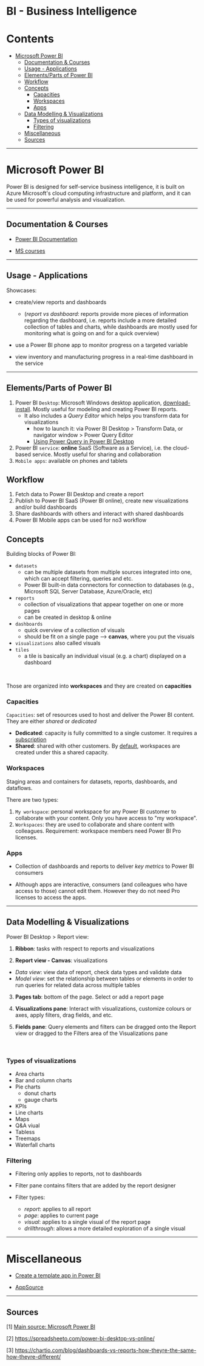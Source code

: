 # BI - Business Intelligence


Contents
=======================

* [Microsoft Power BI](#microsoft-power-bi)
    * [Documentation & Courses](#documentation--courses)
    * [Usage - Applications](#usage---applications)
    * [Elements/Parts of Power BI](#elementsparts-of-power-bi)
    * [Workflow](#workflow)
    * [Concepts](#concepts)
        * [Capacities](#capacities)
        * [Workspaces](#workspaces)
        * [Apps](#apps)
    * [Data Modelling & Visualizations](#data-modelling--visualizations)
        * [Types of visualizations](#types-of-visualizations)
        * [Filtering](#filtering)
    * [Miscellaneous](#miscellaneous)
    * [Sources](#sources)

----

# Microsoft Power BI

Power BI is designed for self-service business intelligence, it is built on Azure Microsoft's cloud computing infrastructure and platform, and it can be used for powerful analysis and visualization.

------

## Documentation & Courses

* [Power BI Documentation](https://docs.microsoft.com/en-us/power-bi/)

* [MS courses](https://docs.microsoft.com/en-us/learn/browse/)

------

## Usage - Applications

Showcases:

* create/view reports and dashboards
    * (*report vs dashboard*: reports provide more pieces of information regarding the dashboard, i.e. reports include a more detailed collection of tables and charts, while dashboards are mostly used for monitoring what is going on and for a quick overview)

* use a Power BI phone app to monitor progress on a targeted variable

* view inventory and manufacturing progress in a real-time dashboard in the service

------

## Elements/Parts of Power BI

1) Power BI `Desktop`: Microsoft Windows desktop application, [download-install](https://docs.microsoft.com/en-us/power-bi/fundamentals/desktop-get-the-desktop#download-power-bi-desktop-directly). Mostly useful for modeling and creating Power BI reports.
    * It also includes a *Query Editor* which helps you transform data for visualizations
        * how to launch it: via Power BI Desktop > Transform Data, or navigator window > Power Query Editor
        * [Using Power Query in Power BI Desktop](https://docs.microsoft.com/en-us/power-query/power-query-ui)
2) Power BI `service`: **online** SaaS (Software as a Service), i.e. the cloud-based service. Mostly useful for sharing and collaboration
3) `Mobile apps`: available on phones and tablets

## Workflow

1) Fetch data to Power BI Desktop and create a report
2) Publish to Power BI SaaS (Power BI online), create new visualizations and/or build dashboards
3) Share dashboards with others and interact with shared dashboards
4) Power BI Mobile apps can be used for no3 workflow

## Concepts

Building blocks of Power BI:

* `datasets`
    * can be multiple datasets from multiple sources integrated into one, which can accept filtering, queries and etc.
    * Power BI built-in data connectors for connection to databases (e.g., Microsoft SQL Server Database, Azure/Oracle, etc)
* `reports`
    * collection of visualizations that appear together on one or more pages
    * can be created in desktop & online
* `dashboards`
    * quick overview of a collection of visuals
    * should be fit on a single page --> **canvas**, where you put the visuals
* `visualizations` also called visuals
* `tiles`
    * a tile is basically an individual visual (e.g. a chart) displayed on a dashboard

<br>

Those are organized into **workspaces** and they are created on **capacities**

### Capacities

`Capacities`: set of resources used to host and deliver the Power BI content. They are either *shared* or *dedicated*
* **Dedicated**: capacity is fully committed to a single customer. It requires a <u>subscription</u>
* **Shared**: shared with other customers. By <u>default</u>, workspaces are created under this a shared capacity.

### Workspaces

Staging areas and containers for datasets, reports, dashboards, and dataflows.

There are two types:
1) `My workspace`: personal workspace for any Power BI customer to collaborate with your content. Only you have access to "my workspace".
2) `Workspaces`: they are used to collaborate and share content with colleagues. Requirement: workspace members need Power BI Pro licenses.

### Apps

* Collection of dashboards and reports to deliver *key metrics* to Power BI consumers

* Although apps are interactive, consumers (and colleagues who have access to those) cannot edit them. However they do not need Pro licenses to access the apps.

-----

## Data Modelling & Visualizations

Power BI Desktop > Report view:

1) **Ribbon**: tasks with respect to reports and visualizations

2) **Report view - Canvas**: visualizations
* *Data view*: view data of report, check data types and validate data
* *Model view*: set the relationship between tables or elements in order to run queries for related data across multiple tables

3) **Pages tab**: bottom of the page. Select or add a report page

4) **Visualizations pane**: Interact with visualizations, customize colours or axes, apply filters, drag fields, and etc.

5) **Fields pane**: Query elements and filters can be dragged onto the Report view or dragged to the Filters area of the Visualizations pane

<br>

### Types of visualizations

* Area charts
* Bar and column charts
* Pie charts
    * donut charts
    * gauge charts
* KPIs
* Line charts
* Maps
* Q&A viual
* Tabless
* Treemaps
* Waterfall charts

### Filtering

* Filtering only applies to reports, not to dashboards

* Filter pane contains filters that are added by the report designer

* Filter types:
    * *report*: applies to all report
    * *page*: applies to current page
    * *visual*: applies to a single visual of the report page
    * *drillthrough*: allows a more detailed exploration of a single visual

-----

# Miscellaneous

* [Create a template app in Power BI](https://docs.microsoft.com/en-us/power-bi/connect-data/service-template-apps-create)

* [AppSource](https://appsource.microsoft.com/en/marketplace/apps?product=power-bi-visuals)
------

## Sources

[1] [Main source: Microsoft Power BI](https://docs.microsoft.com/en-us/power-bi/)

[2] https://spreadsheeto.com/power-bi-desktop-vs-online/

[3] https://chartio.com/blog/dashboards-vs-reports-how-theyre-the-same-how-theyre-different/